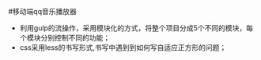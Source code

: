 #移动端qq音乐播放器
* 利用gulp的流操作，采用模块化的方式，将整个项目分成5个不同的模块，每个模块分别控制不同的功能；
* css采用less的书写形式,书写中遇到到如何写自适应正方形的问题；
